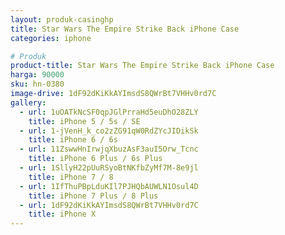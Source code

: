 ```yaml
---
layout: produk-casinghp
title: Star Wars The Empire Strike Back iPhone Case
categories: iphone

# Produk
product-title: Star Wars The Empire Strike Back iPhone Case
harga: 90000
sku: hn-0380
image-drive: 1dF92dKiKkAYImsdS8QWrBt7VHHv0rd7C
gallery:
  - url: 1uOATkNcSF0qpJGlPrraHd5euDhO28ZLY
    title: iPhone 5 / 5s / SE
  - url: 1-jVenH_k_co2zZG91qW0RdZYcJIDikSk
    title: iPhone 6 / 6s
  - url: 11ZswwHnIrwjqXbuzAsF3auI5Orw_Tcnc
    title: iPhone 6 Plus / 6s Plus
  - url: 1SllyH22pUuRSyoBtNKfbZyMf7M-8e9jl
    title: iPhone 7 / 8
  - url: 1IfThuPBpLduKIl7PJHQbAUWLN1Osul4D
    title: iPhone 7 Plus / 8 Plus
  - url: 1dF92dKiKkAYImsdS8QWrBt7VHHv0rd7C
    title: iPhone X
---
```

